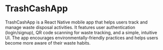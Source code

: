 # TrashCashApp
 TrashCashApp is a React Native mobile app that helps users track and manage waste disposal activities. It features user authentication (login/signup), QR code scanning for waste tracking, and a simple, intuitive UI. The app encourages environmentally-friendly practices and helps users become more aware of their waste habits.
